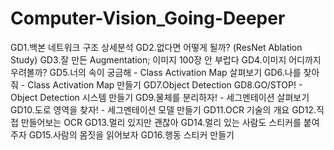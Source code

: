 # Computer-Vision_Going-Deeper

GD1.백본 네트워크 구조 상세분석
GD2.없다면 어떻게 될까? (ResNet Ablation Study)
GD3.잘 만든 Augmentation; 이미지 100장 안 부럽다
GD4.이미지 어디까지 우려볼까?
GD5.너의 속이 궁금해 - Class Activation Map 살펴보기
GD6.나를 찾아줘 - Class Activation Map 만들기
GD7.Object Detection
GD8.GO/STOP! - Object Detection 시스템 만들기
GD9.물체를 분리하자! - 세그멘테이션 살펴보기
GD10.도로 영역을 찾자! - 세그멘테이션 모델 만들기
GD11.OCR 기술의 개요
GD12.직접 만들어보는 OCR
GD13.멀리 있지만 괜찮아
GD14.멀리 있는 사람도 스티커를 붙여주자
GD15.사람의 몸짓을 읽어보자
GD16.행동 스티커 만들기
